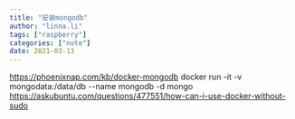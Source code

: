 ```yaml
---
title: "安装mongodb"
author: "linna.li"
tags: ["raspberry"]
categories: ["note"]
date: 2021-03-13
---
```


https://phoenixnap.com/kb/docker-mongodb
docker run -it -v mongodata:/data/db --name mongodb -d mongo
https://askubuntu.com/questions/477551/how-can-i-use-docker-without-sudo
